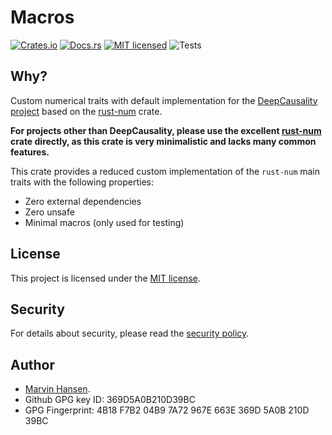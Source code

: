 [//]: # (---)

[//]: # (SPDX-License-Identifier: MIT)

[//]: # (---)

# Macros

[![Crates.io][crates-badge]][crates-url]
[![Docs.rs][docs-badge]][docs-url]
[![MIT licensed][mit-badge]][mit-url]
![Tests][test-url]

[crates-badge]: https://img.shields.io/badge/Crates.io-Latest-blue

[crates-url]: https://crates.io/crates/deep_causality_num

[docs-badge]: https://img.shields.io/badge/Docs.rs-Latest-blue

[docs-url]: https://docs.rs/deep_causality_num/latest/deep_causality_num/

[mit-badge]: https://img.shields.io/badge/License-MIT-blue.svg

[mit-url]: https://github.com/deepcausality-rs/deep_causality/blob/main/LICENSE

[test-url]: https://github.com/deepcausality-rs/deep_causality/actions/workflows/run_tests.yml/badge.svg

## Why?

Custom numerical traits with default implementation for the [DeepCausality project](http://www.deepcausality.com) based on the [rust-num](https://github.com/rust-num/num-traits) crate.

**For projects other than DeepCausality, please use the excellent [rust-num](https://github.com/rust-num/num-traits) crate directly, as this crate is very minimalistic and lacks many common features.**

This crate provides a reduced custom implementation of the `rust-num` main traits with the following properties:

* Zero external dependencies
* Zero unsafe
* Minimal macros (only used for testing)

## License

This project is licensed under the [MIT license](LICENSE).

## Security

For details about security, please read the [security policy](https://github.com/deepcausality-rs/deep_causality/blob/main/SECURITY.md).

## Author

* [Marvin Hansen](https://github.com/marvin-hansen).
* Github GPG key ID: 369D5A0B210D39BC
* GPG Fingerprint: 4B18 F7B2 04B9 7A72 967E 663E 369D 5A0B 210D 39BC
